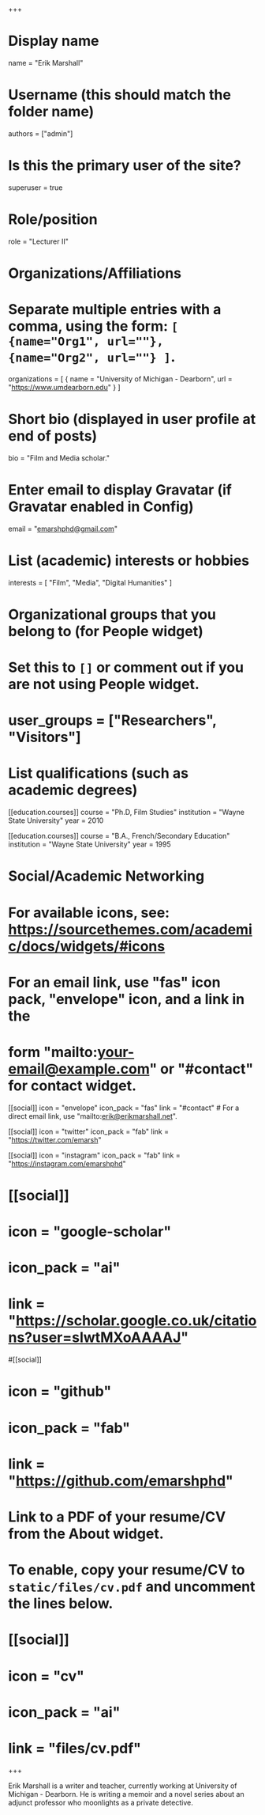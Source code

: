 +++
# Display name
name = "Erik Marshall"

# Username (this should match the folder name)
authors = ["admin"]

# Is this the primary user of the site?
superuser = true

# Role/position
role = "Lecturer II"

# Organizations/Affiliations
#   Separate multiple entries with a comma, using the form: `[ {name="Org1", url=""}, {name="Org2", url=""} ]`.
organizations = [ { name = "University of Michigan - Dearborn", url = "https://www.umdearborn.edu" } ]

# Short bio (displayed in user profile at end of posts)
bio = "Film and Media scholar."

# Enter email to display Gravatar (if Gravatar enabled in Config)
email = "emarshphd@gmail.com"

# List (academic) interests or hobbies
interests = [
  "Film",
  "Media",
  "Digital Humanities"
]

# Organizational groups that you belong to (for People widget)
#   Set this to `[]` or comment out if you are not using People widget.
# user_groups = ["Researchers", "Visitors"]

# List qualifications (such as academic degrees)
[[education.courses]]
  course = "Ph.D, Film Studies"
  institution = "Wayne State University"
  year = 2010

  [[education.courses]]
    course = "B.A., French/Secondary Education"
    institution = "Wayne State University"
    year = 1995


# Social/Academic Networking
# For available icons, see: https://sourcethemes.com/academic/docs/widgets/#icons
#   For an email link, use "fas" icon pack, "envelope" icon, and a link in the
#   form "mailto:your-email@example.com" or "#contact" for contact widget.

[[social]]
  icon = "envelope"
  icon_pack = "fas"
  link = "#contact"  # For a direct email link, use "mailto:erik@erikmarshall.net".

[[social]]
  icon = "twitter"
  icon_pack = "fab"
  link = "https://twitter.com/emarsh"

  [[social]]
    icon = "instagram"
    icon_pack = "fab"
    link = "https://instagram.com/emarshphd"

# [[social]]
#  icon = "google-scholar"
#  icon_pack = "ai"
#  link = "https://scholar.google.co.uk/citations?user=sIwtMXoAAAAJ"

#[[social]]
#  icon = "github"
#  icon_pack = "fab"
#  link = "https://github.com/emarshphd"

# Link to a PDF of your resume/CV from the About widget.
# To enable, copy your resume/CV to `static/files/cv.pdf` and uncomment the lines below.
# [[social]]
#   icon = "cv"
#   icon_pack = "ai"
#   link = "files/cv.pdf"

+++

Erik Marshall is a writer and teacher, currently working at University of Michigan - Dearborn. He is writing a memoir and a novel series about an adjunct professor who moonlights as a private detective.

